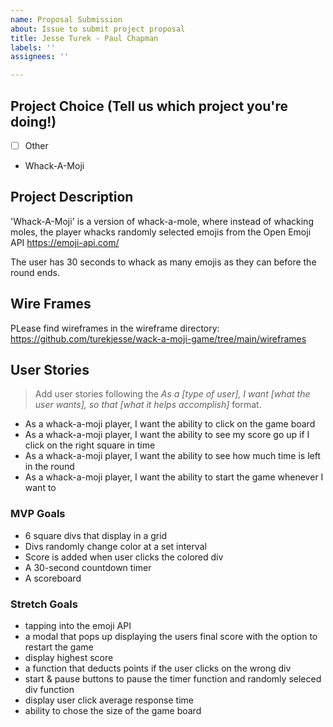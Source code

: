 ```yaml
---
name: Proposal Submission
about: Issue to submit project proposal
title: Jesse Turek - Paul Chapman
labels: ''
assignees: ''

---
```


## Project Choice (Tell us which project you're doing!)
- [ ] Other

- Whack-A-Moji

## Project Description 
'Whack-A-Moji' is a version of whack-a-mole, where instead of whacking moles, the player whacks randomly selected emojis from the Open Emoji API https://emoji-api.com/

The user has 30 seconds to whack as many emojis as they can before the round ends. 

## Wire Frames

PLease find wireframes in the wireframe directory: https://github.com/turekjesse/wack-a-moji-game/tree/main/wireframes

## User Stories
> Add user stories following the _As a [type of user], I want [what the user wants], so that [what it helps accomplish]_ format.

- As a whack-a-moji player, I want the ability to click on the game board
- As a whack-a-moji player, I want the ability to see my score go up if I click on the right square in time
- As a whack-a-moji player, I want the ability to see how much time is left in the round
- As a whack-a-moji player, I want the ability to start the game whenever I want to

### MVP Goals
- 6 square divs that display in a grid
- Divs randomly change color at a set interval
- Score is added when user clicks the colored div 
- A 30-second countdown timer
- A scoreboard

### Stretch Goals
- tapping into the emoji API
- a modal that pops up displaying the users final score with the option to restart the game
- display highest score
- a function that deducts points if the user clicks on the wrong div
- start & pause buttons to pause the timer function and randomly seleced div function
- display user click average response time
- ability to chose the size of the game board